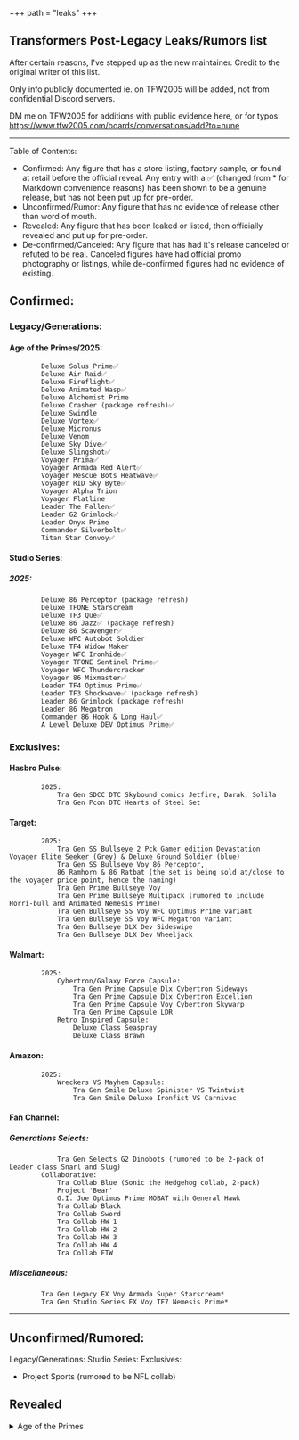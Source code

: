 +++
path = "leaks"
+++

Transformers Post-Legacy Leaks/Rumors list
-------------------------

After certain reasons, I've stepped up as the new maintainer. Credit to the original writer of this list.

Only info publicly documented ie. on TFW2005 will be added, not from confidential Discord servers.

DM me on TFW2005 for additions with public evidence here, or for typos: https://www.tfw2005.com/boards/conversations/add?to=nune

------------

Table of Contents:

* Confirmed: Any figure that has a store listing, factory sample, or found at retail before the official reveal. Any entry with a ✅ (changed from * for Markdown convenience reasons) has been shown to be a genuine release, but has not been put up for pre-order.
* Unconfirmed/Rumor: Any figure that has no evidence of release other than word of mouth.
* Revealed: Any figure that has been leaked or listed, then officially revealed and put up for pre-order.
* De-confirmed/Canceled: Any figure that has had it's release canceled or refuted to be real. Canceled figures have had official promo photography or listings, while de-confirmed figures had no evidence of existing.


## Confirmed:
### Legacy/Generations:
#### Age of the Primes/2025:
            Deluxe Solus Prime✅
            Deluxe Air Raid✅
            Deluxe Fireflight✅
            Deluxe Animated Wasp✅
            Deluxe Alchemist Prime
            Deluxe Crasher (package refresh)✅
            Deluxe Swindle
            Deluxe Vortex✅
            Deluxe Micronus
            Deluxe Venom
            Deluxe Sky Dive✅
            Deluxe Slingshot✅
            Voyager Prima✅
            Voyager Armada Red Alert✅
            Voyager Rescue Bots Heatwave✅
            Voyager RID Sky Byte✅
            Voyager Alpha Trion
            Voyager Flatline
            Leader The Fallen✅
            Leader G2 Grimlock✅
            Leader Onyx Prime
            Commander Silverbolt✅
            Titan Star Convoy✅
#### Studio Series:
##### 2025:
            Deluxe 86 Perceptor (package refresh)
            Deluxe TFONE Starscream
            Deluxe TF3 Que✅
            Deluxe 86 Jazz✅ (package refresh)
            Deluxe 86 Scavenger✅
            Deluxe WFC Autobot Soldier
            Deluxe TF4 Widow Maker
            Voyager WFC Ironhide✅
            Voyager TFONE Sentinel Prime✅
            Voyager WFC Thundercracker
            Voyager 86 Mixmaster✅
            Leader TF4 Optimus Prime✅
            Leader TF3 Shockwave✅ (package refresh)
            Leader 86 Grimlock (package refresh)
            Leader 86 Megatron
            Commander 86 Hook & Long Haul✅
            A Level Deluxe DEV Optimus Prime✅
### Exclusives:
#### Hasbro Pulse:
            2025:
                Tra Gen SDCC DTC Skybound comics Jetfire, Darak, Solila
                Tra Gen Pcon DTC Hearts of Steel Set
#### Target:
            2025:
                Tra Gen SS Bullseye 2 Pck Gamer edition Devastation Voyager Elite Seeker (Grey) & Deluxe Ground Soldier (blue)
                Tra Gen SS Bullseye Voy 86 Perceptor,
                86 Ramhorn & 86 Ratbat (the set is being sold at/close to the voyager price point, hence the naming)
                Tra Gen Prime Bullseye Voy
                Tra Gen Prime Bullseye Multipack (rumored to include Horri-bull and Animated Nemesis Prime)
                Tra Gen Bullseye SS Voy WFC Optimus Prime variant
                Tra Gen Bullseye SS Voy WFC Megatron variant
                Tra Gen Bullseye DLX Dev Sideswipe
                Tra Gen Bullseye DLX Dev Wheeljack
#### Walmart:
            2025:
                Cybertron/Galaxy Force Capsule:
                    Tra Gen Prime Capsule Dlx Cybertron Sideways
                    Tra Gen Prime Capsule Dlx Cybertron Excellion
                    Tra Gen Prime Capsule Voy Cybertron Skywarp
                    Tra Gen Prime Capsule LDR
                Retro Inspired Capsule:
                    Deluxe Class Seaspray
                    Deluxe Class Brawn
#### Amazon:
            2025:
                Wreckers VS Mayhem Capsule:
                    Tra Gen Smile Deluxe Spinister VS Twintwist
                    Tra Gen Smile Deluxe Ironfist VS Carnivac
#### Fan Channel:
#####            Generations Selects:
                Tra Gen Selects G2 Dinobots (rumored to be 2-pack of Leader class Snarl and Slug)
            Collaborative:
                Tra Collab Blue (Sonic the Hedgehog collab, 2-pack)
                Project 'Bear'
                G.I. Joe Optimus Prime MOBAT with General Hawk
                Tra Collab Black
                Tra Collab Sword
                Tra Collab HW 1
                Tra Collab HW 2
                Tra Collab HW 3
                Tra Collab HW 4
                Tra Collab FTW
##### Miscellaneous:
            Tra Gen Legacy EX Voy Armada Super Starscream*
            Tra Gen Studio Series EX Voy TF7 Nemesis Prime*

__________________________________________________________________
## Unconfirmed/Rumored:

Legacy/Generations:
Studio Series:
Exclusives:
* Project Sports (rumored to be NFL collab)

## Revealed

<details><summary>Age of the Primes</summary>

**Deluxe:**
* The Thirteen Solus Prime
* Fugitive Waspinator
* Aerialbot Slingshot
* Aerialbot Air Raid

**Voyager:**
* Autobot Red Alert
* The Thirteen Prima Prime

**Leader**
* Megatronus the Fallen
* G2 Grimlock

* Titan Star Optimus Prime
* Commander Silverbolt

</details>
